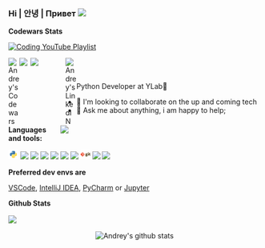 ### Hi | 안녕 | Привет <img src="https://media.giphy.com/media/hvRJCLFzcasrR4ia7z/giphy.gif" width="25px">

**<p>Codewars Stats</p>**
<a href="https://www.codewars.com/users/DrPierreChang">
  <img alt="Coding YouTube Playlist" src="https://www.codewars.com/users/DrPierreChang/badges/large" />
</a>

<a href="https://www.codewars.com/users/DrPierreChang/stats">
  <img align="left" alt="Andrey's Codewars" width="22px" src="https://www.codewars.com/packs/assets/logo.61192cf7.svg" />
</a>

<a href="https://coderbyte.com/profile/drpierrechang"><img align="left" width="22px" src="https://s3.amazonaws.com/coderbytestaticimages/badge_images/v2/Coderbyter.png"/></a>

<a href="https://www.codecademy.com/profiles/DrPierreChang"><img align="left" width="70px" src="https://upload.wikimedia.org/wikipedia/commons/thumb/6/6c/Codecademy.svg/220px-Codecademy.svg.png"/></a>

<a href="https://www.linkedin.com/in/drpierrechang/">
  <img align="left" alt="Andrey's LinkedIN" width="22px" src="https://raw.githubusercontent.com/peterthehan/peterthehan/master/assets/linkedin.svg" />
</a>
<br/>
<br/>
<!-- <a href="https://open.spotify.com/playlist/37i9dQZF1DX5trt9i14X7j?si=0924cdd31cb4492b">
  <img align="left" alt="Coding Spotify Playlist" width="22px" src="https://raw.githubusercontent.com/peterthehan/peterthehan/master/assets/spotify.svg" />
</a>
<a href="https://youtu.be/esX7SFtEjHg">
  <img align="left" alt="Coding YouTube Playlist" width="22px" src="https://raw.githubusercontent.com/peterthehan/peterthehan/master/assets/youtube.svg" />
</a>
<br/>
<br/> -->

Python Developer at YLab🌱 

  
 <a><img src="https://github.com/abhisheknaiidu/abhisheknaiidu/blob/master/code.gif?raw=true" align="right" width="400px"></a>


- 👯 I'm looking to collaborate on the up and coming tech
- 💬 Ask me about anything, i am happy to help;

**<p>Languages and tools:</p>**
<code><img height="20" src="https://raw.githubusercontent.com/github/explore/80688e429a7d4ef2fca1e82350fe8e3517d3494d/topics/python/python.png"></code>
<code><img height="20" src="https://www.rstudio.com/assets/img/logo.svg"></code>
<code><img height="20" src="https://fastapi.tiangolo.com/img/logo-margin/logo-teal.png"></code>
<code><img height="20" src="https://images.izi.ua/18640547"></code>
<code><img height="20" src="https://logopng.com.br/logos/docker-27.svg"></code>
<code><img height="20" src="https://im0-tub-ru.yandex.net/i?id=90d74b17d6b4c37cb2321c7387d8c30b&ref=rim&n=33&w=200&h=150"></code>
<code><img height="20" src="https://www.theindianwire.com/wp-content/uploads/2019/11/AWS-.jpg"></code>
<code><img height="20" src="https://raw.githubusercontent.com/github/explore/80688e429a7d4ef2fca1e82350fe8e3517d3494d/topics/git/git.png"></code>
<code><img height="20" src="https://media.moddb.com/images/articles/1/131/130184/auto/linux-logo.jpg"></code>
<code><img height="20" src="https://upload.wikimedia.org/wikipedia/en/thumb/5/51/Google_Cloud_logo.svg/220px-Google_Cloud_logo.svg.png"></code>

**<p>Preferred dev envs are </p>**
[VSCode](https://code.visualstudio.com/), [IntelliJ IDEA](https://www.jetbrains.com/idea/), [PyCharm](https://www.jetbrains.com/pycharm/) or [Jupyter](https://jupyter.org/)



**<p>Github Stats</p>**

<p align="left">
        <img align="center" src="https://github-readme-stats.vercel.app/api/top-langs/?username=drpierrechang&layout=compact&langs_count=10)](https://github.com/lynnlangit/github-readme-stats" 
        <br>
</p>


 <p align="center">
         <img align="center" src="https://github-readme-stats.vercel.app/api?username=drpierrechang&bg_color=071A2C&icon_color=4194FD&show_icons=true&count_private=true&theme=tokyonight&line_height=27&text_color=FFFFFF" alt="Andrey's github stats"/>
        <br>
    </p>


